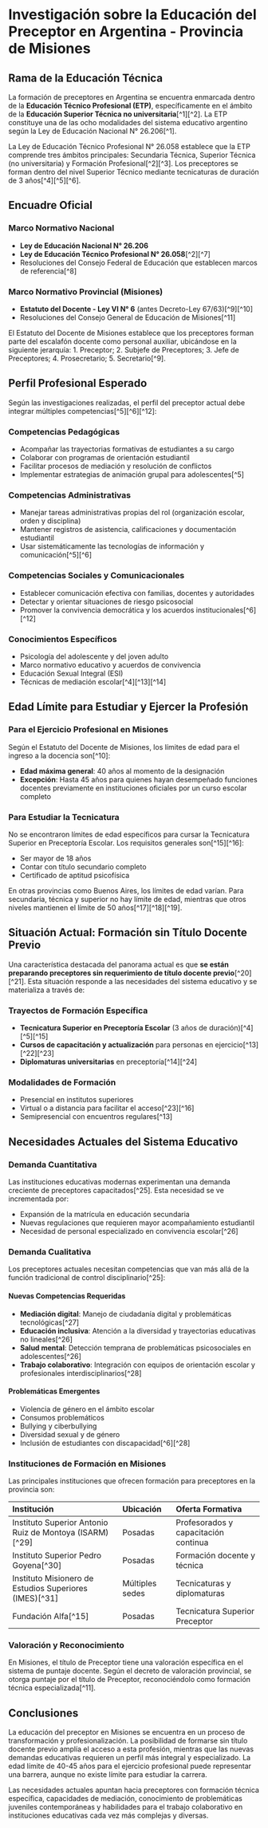

# Investigación sobre la Educación del Preceptor en Argentina - Provincia de Misiones

## Rama de la Educación Técnica

La formación de preceptores en Argentina se encuentra enmarcada dentro de la **Educación Técnico Profesional (ETP)**, específicamente en el ámbito de la **Educación Superior Técnica no universitaria**[^1][^2]. La ETP constituye una de las ocho modalidades del sistema educativo argentino según la Ley de Educación Nacional N° 26.206[^1].

La Ley de Educación Técnico Profesional N° 26.058 establece que la ETP comprende tres ámbitos principales: Secundaria Técnica, Superior Técnica (no universitaria) y Formación Profesional[^2][^3]. Los preceptores se forman dentro del nivel Superior Técnico mediante tecnicaturas de duración de 3 años[^4][^5][^6].

## Encuadre Oficial

### Marco Normativo Nacional

- **Ley de Educación Nacional N° 26.206**
- **Ley de Educación Técnico Profesional N° 26.058**[^2][^7]
- Resoluciones del Consejo Federal de Educación que establecen marcos de referencia[^8]


### Marco Normativo Provincial (Misiones)

- **Estatuto del Docente - Ley VI N° 6** (antes Decreto-Ley 67/63)[^9][^10]
- Resoluciones del Consejo General de Educación de Misiones[^11]

El Estatuto del Docente de Misiones establece que los preceptores forman parte del escalafón docente como personal auxiliar, ubicándose en la siguiente jerarquía: 1. Preceptor; 2. Subjefe de Preceptores; 3. Jefe de Preceptores; 4. Prosecretario; 5. Secretario[^9].

## Perfil Profesional Esperado

Según las investigaciones realizadas, el perfil del preceptor actual debe integrar múltiples competencias[^5][^6][^12]:

### Competencias Pedagógicas

- Acompañar las trayectorias formativas de estudiantes a su cargo
- Colaborar con programas de orientación estudiantil
- Facilitar procesos de mediación y resolución de conflictos
- Implementar estrategias de animación grupal para adolescentes[^5]


### Competencias Administrativas

- Manejar tareas administrativas propias del rol (organización escolar, orden y disciplina)
- Mantener registros de asistencia, calificaciones y documentación estudiantil
- Usar sistemáticamente las tecnologías de información y comunicación[^5][^6]


### Competencias Sociales y Comunicacionales

- Establecer comunicación efectiva con familias, docentes y autoridades
- Detectar y orientar situaciones de riesgo psicosocial
- Promover la convivencia democrática y los acuerdos institucionales[^6][^12]


### Conocimientos Específicos

- Psicología del adolescente y del joven adulto
- Marco normativo educativo y acuerdos de convivencia
- Educación Sexual Integral (ESI)
- Técnicas de mediación escolar[^4][^13][^14]


## Edad Límite para Estudiar y Ejercer la Profesión

### Para el Ejercicio Profesional en Misiones

Según el Estatuto del Docente de Misiones, los límites de edad para el ingreso a la docencia son[^10]:

- **Edad máxima general**: 40 años al momento de la designación
- **Excepción**: Hasta 45 años para quienes hayan desempeñado funciones docentes previamente en instituciones oficiales por un curso escolar completo


### Para Estudiar la Tecnicatura

No se encontraron límites de edad específicos para cursar la Tecnicatura Superior en Preceptoría Escolar. Los requisitos generales son[^15][^16]:

- Ser mayor de 18 años
- Contar con título secundario completo
- Certificado de aptitud psicofísica

En otras provincias como Buenos Aires, los límites de edad varían. Para secundaria, técnica y superior no hay límite de edad, mientras que otros niveles mantienen el límite de 50 años[^17][^18][^19].

## Situación Actual: Formación sin Título Docente Previo

Una característica destacada del panorama actual es que **se están preparando preceptores sin requerimiento de título docente previo**[^20][^21]. Esta situación responde a las necesidades del sistema educativo y se materializa a través de:

### Trayectos de Formación Específica

- **Tecnicatura Superior en Preceptoría Escolar** (3 años de duración)[^4][^5][^15]
- **Cursos de capacitación y actualización** para personas en ejercicio[^13][^22][^23]
- **Diplomaturas universitarias** en preceptoría[^14][^24]


### Modalidades de Formación

- Presencial en institutos superiores
- Virtual o a distancia para facilitar el acceso[^23][^16]
- Semipresencial con encuentros regulares[^13]


## Necesidades Actuales del Sistema Educativo

### Demanda Cuantitativa

Las instituciones educativas modernas experimentan una demanda creciente de preceptores capacitados[^25]. Esta necesidad se ve incrementada por:

- Expansión de la matrícula en educación secundaria
- Nuevas regulaciones que requieren mayor acompañamiento estudiantil
- Necesidad de personal especializado en convivencia escolar[^26]


### Demanda Cualitativa

Los preceptores actuales necesitan competencias que van más allá de la función tradicional de control disciplinario[^25]:

#### Nuevas Competencias Requeridas

- **Mediación digital**: Manejo de ciudadanía digital y problemáticas tecnológicas[^27]
- **Educación inclusiva**: Atención a la diversidad y trayectorias educativas no lineales[^26]
- **Salud mental**: Detección temprana de problemáticas psicosociales en adolescentes[^26]
- **Trabajo colaborativo**: Integración con equipos de orientación escolar y profesionales interdisciplinarios[^28]


#### Problemáticas Emergentes

- Violencia de género en el ámbito escolar
- Consumos problemáticos
- Bullying y ciberbullying
- Diversidad sexual y de género
- Inclusión de estudiantes con discapacidad[^6][^28]


### Instituciones de Formación en Misiones

Las principales instituciones que ofrecen formación para preceptores en la provincia son:


| Institución | Ubicación | Oferta Formativa |
| :-- | :-- | :-- |
| Instituto Superior Antonio Ruiz de Montoya (ISARM)[^29] | Posadas | Profesorados y capacitación continua |
| Instituto Superior Pedro Goyena[^30] | Posadas | Formación docente y técnica |
| Instituto Misionero de Estudios Superiores (IMES)[^31] | Múltiples sedes | Tecnicaturas y diplomaturas |
| Fundación Alfa[^15] | Posadas | Tecnicatura Superior Preceptor |

### Valoración y Reconocimiento

En Misiones, el título de Preceptor tiene una valoración específica en el sistema de puntaje docente. Según el decreto de valoración provincial, se otorga puntaje por el título de Preceptor, reconociéndolo como formación técnica especializada[^11].

## Conclusiones

La educación del preceptor en Misiones se encuentra en un proceso de transformación y profesionalización. La posibilidad de formarse sin título docente previo amplía el acceso a esta profesión, mientras que las nuevas demandas educativas requieren un perfil más integral y especializado. La edad límite de 40-45 años para el ejercicio profesional puede representar una barrera, aunque no existe límite para estudiar la carrera.

Las necesidades actuales apuntan hacia preceptores con formación técnica específica, capacidades de mediación, conocimiento de problemáticas juveniles contemporáneas y habilidades para el trabajo colaborativo en instituciones educativas cada vez más complejas y diversas.



